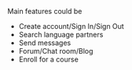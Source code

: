 <div>
<p>Main features could be</p>
<ul>
<li>Create account/Sign In/Sign Out</li>
<li>Search language partners</li>
<li>Send messages</li>
<li>Forum/Chat room/Blog</li>
<li>Enroll for a course</li>
</ul>
</div>